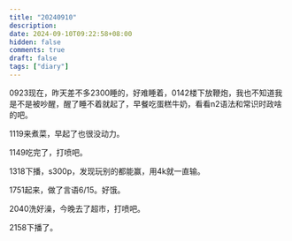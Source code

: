 ```yaml
---
title: "20240910"
description: 
date: 2024-09-10T09:22:58+08:00
hidden: false
comments: true
draft: false
tags: ["diary"]
---
```

0923现在，昨天差不多2300睡的，好难睡着，0142楼下放鞭炮，我也不知道我是不是被吵醒，醒了睡不着就起了，早餐吃蛋糕牛奶，看看n2语法和常识时政啥的吧。

1119来煮菜，早起了也很没动力。

1149吃完了，打喷吧。

1318下播，s300p，发现玩别的都能赢，用4k就一直输。

1751起来，做了言语6/15。好饿。

2040洗好澡，今晚去了超市，打喷吧。

2158下播了。
